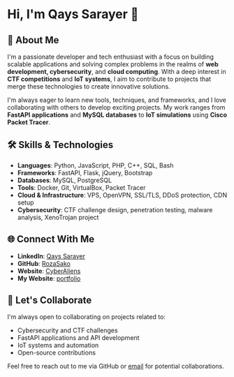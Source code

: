 
# Hi, I'm Qays Sarayer 👋

## 🚀 About Me

I'm a passionate developer and tech enthusiast with a focus on building scalable applications and solving complex problems in the realms of **web development, cybersecurity**, and **cloud computing**. With a deep interest in **CTF competitions** and **IoT systems**, I aim to contribute to projects that merge these technologies to create innovative solutions.

I'm always eager to learn new tools, techniques, and frameworks, and I love collaborating with others to develop exciting projects. My work ranges from **FastAPI applications** and **MySQL databases** to **IoT simulations** using **Cisco Packet Tracer**.

## 🛠️ Skills & Technologies

- **Languages**: Python, JavaScript, PHP, C++, SQL, Bash
- **Frameworks**: FastAPI, Flask, jQuery, Bootstrap
- **Databases**: MySQL, PostgreSQL
- **Tools**: Docker, Git, VirtualBox, Packet Tracer
- **Cloud & Infrastructure**: VPS, OpenVPN, SSL/TLS, DDoS protection, CDN setup
- **Cybersecurity**: CTF challenge design, penetration testing, malware analysis, XenoTrojan project

 
 

## 🌐 Connect With Me

- **LinkedIn**: [Qays Sarayer](https://linkedin.com/in/qays-sarayer)
- **GitHub**: [RozaSako](https://github.com/qays3)
- **Website**: [CyberAliens](https://cyberalien.net)
- **My Website**: [portfolio](https://qayssarayra.com/)
## 💬 Let's Collaborate

I'm always open to collaborating on projects related to:

- Cybersecurity and CTF challenges
- FastAPI applications and API development
- IoT systems and automation
- Open-source contributions

Feel free to reach out to me via GitHub or [email](mailto:info@qayssarayra.com) for potential collaborations.

 
